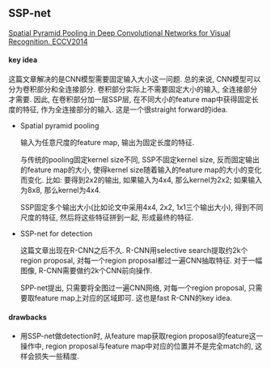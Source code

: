 ## SSP-net
[Spatial Pyramid Pooling in Deep Convolutional Networks for Visual Recognition.
ECCV2014](https://arxiv.org/abs/1406.4729)

#### key idea

这篇文章解决的是CNN模型需要固定输入大小这一问题. 总的来说, CNN模型可以分为卷积部分和全连接部分.
卷积部分实际上不需要固定大小的输入, 全连接部分才需要. 因此, 在卷积部分加一层SSP层,
在不同大小的feature map中获得固定长度的特征, 作为全连接部分的输入. 这是一个很straight
forward的idea.

* Spatial pyramid pooling

  输入为任意尺度的feature map, 输出为固定长度的特征.

  与传统的pooling固定kernel size不同, SSP不固定kernel size, 反而固定输出的feature map的大小,
  使得kernel size随着输入的feature map的大小的变化而变化. 比如: 要得到2x2的输出,
  如果输入为4x4, 那么kernel为2x2; 如果输入为8x8, 那么kernel为4x4.

  SSP固定多个输出大小(比如论文中采用4x4, 2x2, 1x1三个输出大小), 得到不同尺度的特征,
  然后将这些特征拼到一起, 形成最终的特征.

* SSP-net for detection

  这篇文章出现在R-CNN之后不久. R-CNN用selective search提取约2k个region proposal,
  对每一个region proposal都过一遍CNN抽取特征. 对于一幅图像, R-CNN需要做约2k个CNN前向操作.

  SPP-net提出, 只需要将全图过一遍CNN网络, 对每一个region proposal, 只需要取feature
  map上对应的区域即可. 这也是fast R-CNN的key idea.

#### drawbacks

* 用SSP-net做detection时, 从feature map获取region proposal的feature这一操作中,
  region proposal与feature map中对应的位置并不是完全match的, 这样会损失一些精度.
